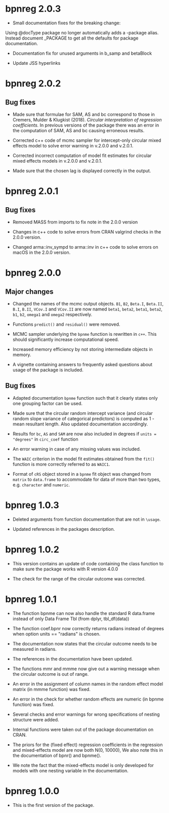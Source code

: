 # bpnreg 2.0.3

* Small documentation fixes for the breaking change:

Using @docType package no longer automatically adds a -package alias. Instead document _PACKAGE to get all the defaults for package documentation.

* Documentation fix for unused arguments in b_samp and betaBlock

* Update JSS hyperlinks

# bpnreg 2.0.2

## Bug fixes
* Made sure that formulae for SAM, AS and bc correspond to those in Cremers, Mulder \& Klugkist (2018). *Circular interpretation of regression coefficients.* In previous versions of the package there was an error in the computation of SAM, AS and bc causing erroneous results.

* Corrected c++ code of mcmc sampler for intercept-only circular mixed effects model to solve error warning in v.2.0.0 and v.2.0.1.

* Corrected incorrect computation of model fit estimates for circular mixed effects models in v.2.0.0 and v.2.0.1.

* Made sure that the chosen lag is displayed correctly in the output.

# bpnreg 2.0.1

## Bug fixes
* Removed MASS from imports to fix note in the 2.0.0 version

* Changes in c++ code to solve errors from CRAN valgrind checks in the 2.0.0 version.

* Changed arma::inv_sympd to arma::inv in c++ code to solve errors on macOS in the 2.0.0 version.

# bpnreg 2.0.0
## Major changes
* Changed the names of the mcmc output objects. `B1`, `B2`, `Beta.I`, `Beta.II`, `B.I`, `B.II`, `VCov.I` and `VCov.II` are now named `beta1`, `beta2`, `beta1`, `beta2`, `b1`, `b2`, `omega1` and `omega2` respectively.

* Functions `predict()` and `residual()` were removed.

* MCMC sampler underlying the `bpnme` function is rewritten in `c++`. This should significantly increase computational speed.

* Increased memory efficiency by not storing intermediate objects in memory.

* A vignette containing answers to frequently asked questions about usage of the package is included.

## Bug fixes
* Adapted documentation `bpnme` function such that it clearly states only one grouping factor can be used.

* Made sure that the circular random intercept variance (and circular random slope variance of categorical predictors) is computed as 1 - mean resultant length. Also updated documentation accordingly.

* Results for `bc`, `AS` and `SAM`  are now also included in degrees if `units = "degrees"` in `circ_coef` function

* An error warning in case of any missing values was included.

* The `WAIC` criterion in the model fit estimates obtained from the `fit()` function is more correctly referred to as `WAIC1`.

* Format of `cRS` object stored in a `bpnme` fit object was changed from `matrix` to `data.frame` to accommodate for data of more than two types, e.g. `character` and `numeric`.

# bpnreg 1.0.3
* Deleted arguments from function documentation that are not in `\usage`.

* Updated references in the packages description.

# bpnreg 1.0.2
* This version contains an update of code containing the class function to make sure the package works with R version 4.0.0

* The check for the range of the circular outcome was corrected.

# bpnreg 1.0.1

* The function bpnme can now also handle the standard R data.frame instead of only Data Frame Tbl (from dplyr, tbl_df(data))

* The function coef.bpnr now correctly returns radians instead of degrees when option units == "radians" is chosen.

* The documentation now states that the circular outcome needs to be measured in radians.

* The references in the documentation have been updated.

* The functions mmr and mmme now give out a warning message when the circular outcome is out of range.

* An error in the assignment of column names in the random effect model matrix (in mmme function) was fixed.

* An error in the check for whether random effects are numeric (in bpnme function) was fixed.

* Several checks and error warnings for wrong specifications of nesting structure were added.

* Internal functions were taken out of the package documentation on CRAN.

* The priors for the (fixed effect) regression coefficients in the regression and mixed-effects model are now both N(0, 10000), We also note this in the documentation of bpnr() and bpnme().

* We note the fact that the mixed-effects model is only developed for models with one nesting variable in the documentation.

# bpnreg 1.0.0
* This is the first version of the package.
